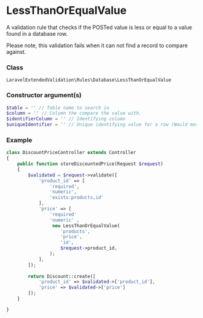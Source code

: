 # LessThanOrEqualValue
A validation rule that checks if the POSTed value is less or equal to a value found in a database row.

Please note, this validation fails when it can not find a record to compare against.

### Class
`LaravelExtendedValidation\Rules\Database\LessThanOrEqualValue`

### Constructor argument(s)

```php
$table = '' // Table name to search in
$column = '' // Column the compare the value with.
$identifierColumn = '' // Identifying column
$uniqueIdentifier = '' // Unique identifying value for a row (Would most likely be a primary key value)
```

### Example

```php
class DiscountPriceController extends Controller 
{
    public function storeDiscountedPrice(Request $request)
    {
        $validated = $request->validate([
            'product_id' => [
                'required',
                'numeric',
                'exists:products,id'
            ],
            'price' => [
                'required'
                'numeric' ,
                 new LessThanOrEqualValue(
                    'products',
                    'price',
                    'id',
                    $request->product_id,
                );
            ],
        ]);
        
        return Discount::create([
            'product_id' => $validated->['product_id'],
            'price' => $validated->['price']
        ]);
    }

}
```